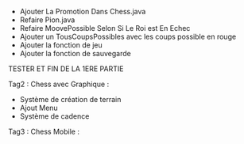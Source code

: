 - Ajouter La Promotion Dans Chess.java
- Refaire Pion.java
- Refaire MoovePossible Selon Si Le Roi est En Echec
- Ajouter un TousCoupsPossibles avec les coups possible en rouge
- Ajouter la fonction de jeu
- Ajouter la fonction de sauvegarde

TESTER
ET FIN DE LA 1ERE PARTIE

Tag2 : Chess avec Graphique :
- Système de création de terrain
- Ajout Menu
- Système de cadence


Tag3 : Chess Mobile :

